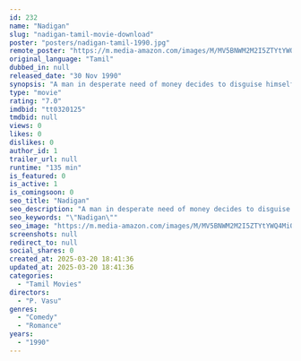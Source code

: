 ```yaml
---
id: 232
name: "Nadigan"
slug: "nadigan-tamil-movie-download"
poster: "posters/nadigan-tamil-1990.jpg"
remote_poster: "https://m.media-amazon.com/images/M/MV5BNWM2M2I5ZTYtYWQ4Mi00NTRlLWI2ZjctOGJiODBlMzhhMzhlXkEyXkFqcGdeQXVyODEzOTQwNTY@._V1_SX300.jpg"
original_language: "Tamil"
dubbed_in: null
released_date: "30 Nov 1990"
synopsis: "A man in desperate need of money decides to disguise himself as an old man to teach two young women. He falls in love with one of the them and simultaneously romances their guardian."
type: "movie"
rating: "7.0"
imdbid: "tt0320125"
tmdbid: null
views: 0
likes: 0
dislikes: 0
author_id: 1
trailer_url: null
runtime: "135 min"
is_featured: 0
is_active: 1
is_comingsoon: 0
seo_title: "Nadigan"
seo_description: "A man in desperate need of money decides to disguise himself as an old man to teach two young women. He falls in love with one of the them and simultaneously romances their guardian."
seo_keywords: "\"Nadigan\""
seo_image: "https://m.media-amazon.com/images/M/MV5BNWM2M2I5ZTYtYWQ4Mi00NTRlLWI2ZjctOGJiODBlMzhhMzhlXkEyXkFqcGdeQXVyODEzOTQwNTY@._V1_SX300.jpg"
screenshots: null
redirect_to: null
social_shares: 0
created_at: 2025-03-20 18:41:36
updated_at: 2025-03-20 18:41:36
categories:
  - "Tamil Movies"
directors:
  - "P. Vasu"
genres:
  - "Comedy"
  - "Romance"
years:
  - "1990"
---
```

